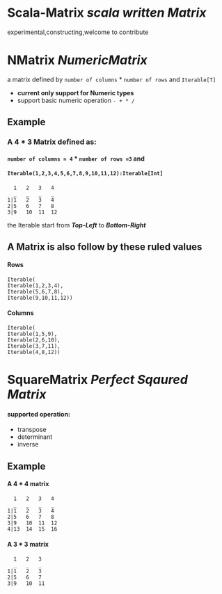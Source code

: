 # Scala-Matrix *scala written Matrix*
experimental,constructing,welcome to contribute

# NMatrix *NumericMatrix*
a matrix defined by `number of columns` * `number of rows` and `Iterable[T]`
- **current only support for Numeric types**
- support basic numeric operation ` - + * / `

## Example
### A 4 * 3 Matrix defined as:
#### `number of columns = 4` * `number of rows =3` and 
#### `Iterable(1,2,3,4,5,6,7,8,9,10,11,12):Iterable[Int]`
      1   2   3   4
      _   _   _   _
    1|1   2   3   4
    2|5   6   7   8
    3|9   10  11  12

the Iterable start from ***Top-Left*** to ***Bottom-Right*** 
## A Matrix is also follow by these ruled values
#### Rows 
    Iterable(
    Iterable(1,2,3,4),
    Iterable(5,6,7,8),
    Iterable(9,10,11,12))
    
#### Columns
    Iterable(
    Iterable(1,5,9),
    Iterable(2,6,10),
    Iterable(3,7,11),
    Iterable(4,8,12))
    
# SquareMatrix *Perfect Sqaured Matrix*
#### supported operation:

- transpose
- determinant
- inverse

## Example 
#### A 4 * 4 matrix

      1   2   3   4
      _   _   _   _
    1|1   2   3   4
    2|5   6   7   8
    3|9   10  11  12
    4|13  14  15  16
    
#### A 3 * 3 matrix
      1   2   3 
      _   _   _
    1|1   2   3
    2|5   6   7 
    3|9   10  11

